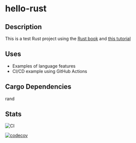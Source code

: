 # hello-rust

## Description

This is a test Rust project using the [Rust book](https://doc.rust-lang.org/book/) and [this tutorial](https://www.homeops.dev/continuous-integration-with-github-actions-and-rust/)

## Uses

* Examples of language features
* CI/CD example using GitHub Actions

## Cargo Dependencies

rand

## Stats

![CI](https://github.com/derenv/hello-rust/actions/workflows/ci.yml/badge.svg)

[![codecov](https://codecov.io/gh/derenv/hello-rust/branch/main/graph/badge.svg?token=PHDU5O3VFZ)](https://codecov.io/gh/derenv/hello-rust)
